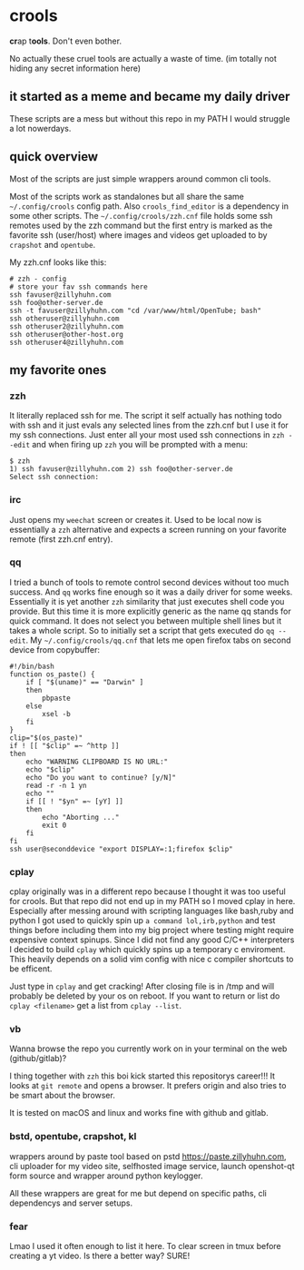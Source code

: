 # crools
**cr**ap t**ools**. Don't even bother.

No actually these cruel tools are actually a waste of time.
(im totally not hiding any secret information here)

## it started as a meme and became my daily driver

These scripts are a mess but without this repo in my PATH I would struggle a lot nowerdays.

## quick overview

Most of the scripts are just simple wrappers around common cli tools.

Most of the scripts work as standalones but all share the same ``~/.config/crools`` config path.
Also ``crools_find_editor`` is a dependency in some other scripts. The ``~/.config/crools/zzh.cnf`` file holds some ssh remotes used by the zzh command but the first entry is marked as the favorite ssh (user/host) where images and videos get uploaded to by ``crapshot`` and ``opentube``.

My zzh.cnf looks like this:
```
# zzh - config
# store your fav ssh commands here
ssh favuser@zillyhuhn.com
ssh foo@other-server.de
ssh -t favuser@zillyhuhn.com "cd /var/www/html/OpenTube; bash"
ssh otheruser@zillyhuhn.com
ssh otheruser2@zillyhuhn.com
ssh otheruser@other-host.org
ssh otheruser4@zillyhuhn.com
```

## my favorite ones

### zzh

It literally replaced ssh for me. The script it self actually has nothing todo with ssh and it just evals any selected lines from the zzh.cnf but I use it for my ssh connections. Just enter all your most used ssh connections in ``zzh --edit`` and when firing up ``zzh`` you will be prompted with a menu:

```
$ zzh
1) ssh favuser@zillyhuhn.com 2) ssh foo@other-server.de
Select ssh connection: 
```

### irc

Just opens my ``weechat`` screen or creates it. Used to be local now is essentially a ``zzh`` alternative and expects a screen running on your favorite remote (first zzh.cnf entry).

### qq

I tried a bunch of tools to remote control second devices without too much success. And ``qq`` works fine enough so it was a daily driver for some weeks. Essentially it is yet another ``zzh`` similarity that just executes shell code you provide. But this time it is more explicitly generic as the name qq stands for quick command. It does not select you between multiple shell lines but it takes a whole script. So to initially set a script that gets executed do ``qq --edit``.
My ``~/.config/crools/qq.cnf`` that lets me open firefox tabs on second device from copybuffer:

```
#!/bin/bash
function os_paste() {
    if [ "$(uname)" == "Darwin" ]
    then
        pbpaste
    else
        xsel -b
    fi
}
clip="$(os_paste)"
if ! [[ "$clip" =~ ^http ]]
then
    echo "WARNING CLIPBOARD IS NO URL:"
    echo "$clip"
    echo "Do you want to continue? [y/N]"
    read -r -n 1 yn
    echo ""
    if [[ ! "$yn" =~ [yY] ]]
    then
        echo "Aborting ..."
        exit 0
    fi
fi
ssh user@seconddevice "export DISPLAY=:1;firefox $clip"
```

### cplay

cplay originally was in a different repo because I thought it was too useful for crools. But that repo did not end up in my PATH so I moved cplay in here. Especially after messing around with scripting languages like bash,ruby and python I got used to quickly spin up ``a command lol,irb,python`` and test things before including them into my big project where testing might require expensive context spinups. Since I did not find any good C/C++ interpreters I decided to build ``cplay`` which quickly spins up a temporary c enviroment. This heavily depends on a solid vim config with nice c compiler shortcuts to be efficent.

Just type in ``cplay`` and get cracking! After closing file is in /tmp and will probably be deleted by your os on reboot. If you want to return or list do ``cplay <filename>`` get a list from ``cplay --list``.

### vb

Wanna browse the repo you currently work on in your terminal on the web (github/gitlab)?

I thing together with ``zzh`` this boi kick started this repositorys career!!! It looks at ``git remote`` and opens a browser. It prefers origin and also tries to be smart about the browser.

It is tested on macOS and linux and works fine with github and gitlab.

### bstd, opentube, crapshot, kl

wrappers around by paste tool based on pstd https://paste.zillyhuhn.com, cli uploader for my video site, selfhosted image service, launch openshot-qt form source and wrapper around python keylogger.


All these wrappers are great for me but depend on specific paths, cli dependencys and server setups.

### fear

Lmao I used it often enough to list it here. To clear screen in tmux before creating a yt video. Is there a better way? SURE!
